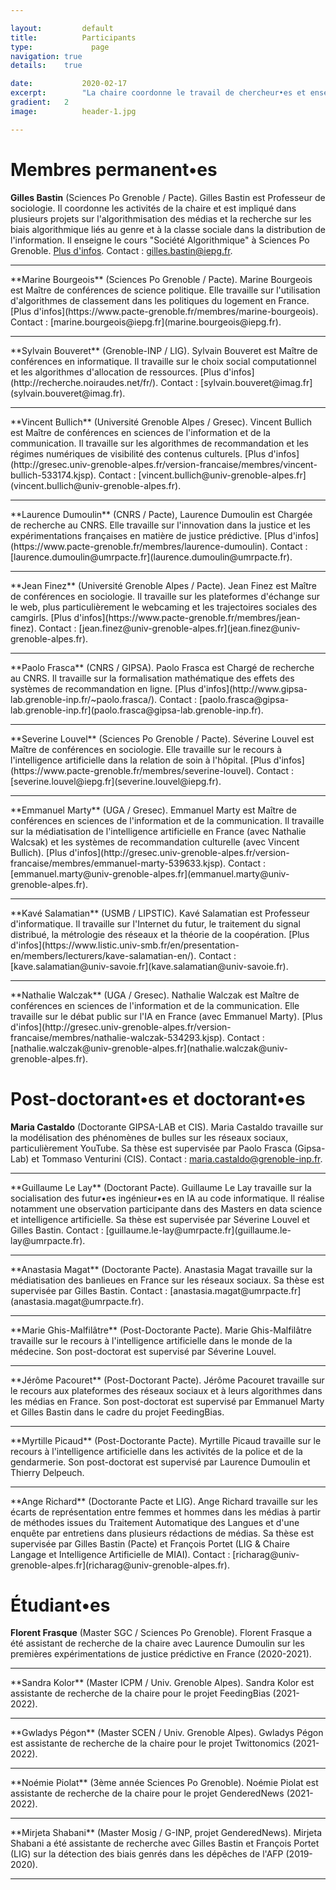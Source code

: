 ```yaml
---

layout:			default
title:  		Participants
type:			  page
navigation: true
details:    true

date:   		2020-02-17
excerpt: 		"La chaire coordonne le travail de chercheur•es et enseignant•es-chercheur•es de l'Université Grenoble Alpes principalement. Elle accueille aussi des chercheur•es post-doctorant•es et des doctorant•es sur des projets de recherche portés par ses membres ainsi que des étudiant•es de Master contribuant à ces projets."
gradient: 	2
image: 			header-1.jpg

---
```


# Membres permanent•es

**Gilles Bastin** (Sciences Po Grenoble / Pacte). Gilles Bastin est Professeur de sociologie. Il coordonne les activités de la chaire et est impliqué dans plusieurs projets sur l'algorithmisation des médias et la recherche sur les biais algorithmique liés au genre et à la classe sociale dans la distribution de l'information. Il enseigne le cours "Société Algorithmique" à Sciences Po Grenoble. [Plus d'infos](gillesbastin.github.io/). Contact : [gilles.bastin@iepg.fr](mailto:gilles.bastin@iepg.fr).
<hr>
**Marine Bourgeois** (Sciences Po Grenoble / Pacte). Marine Bourgeois est Maître de conférences de science politique. Elle travaille sur l'utilisation d'algorithmes de classement dans les politiques du logement en France. [Plus d'infos](https://www.pacte-grenoble.fr/membres/marine-bourgeois). Contact : [marine.bourgeois@iepg.fr](marine.bourgeois@iepg.fr).
<hr>
**Sylvain Bouveret** (Grenoble-INP / LIG). Sylvain Bouveret est Maître de conférences en informatique. Il travaille sur le choix social computationnel et les algorithmes d'allocation de ressources. [Plus d'infos](http://recherche.noiraudes.net/fr/). Contact : [sylvain.bouveret@imag.fr](sylvain.bouveret@imag.fr).
<hr>
**Vincent Bullich** (Université Grenoble Alpes / Gresec). Vincent Bullich est Maître de conférences en sciences de l'information et de la communication. Il travaille sur les algorithmes de recommandation et les régimes numériques de visibilité des contenus culturels. [Plus d'infos](http://gresec.univ-grenoble-alpes.fr/version-francaise/membres/vincent-bullich-533174.kjsp). Contact : [vincent.bullich@univ-grenoble-alpes.fr](vincent.bullich@univ-grenoble-alpes.fr).
<hr>
**Laurence Dumoulin** (CNRS / Pacte), Laurence Dumoulin est Chargée de recherche au CNRS. Elle travaille sur l'innovation dans la justice et les expérimentations françaises en matière de justice prédictive. [Plus d'infos](https://www.pacte-grenoble.fr/membres/laurence-dumoulin). Contact : [laurence.dumoulin@umrpacte.fr](laurence.dumoulin@umrpacte.fr).
<hr>
**Jean Finez** (Université Grenoble Alpes / Pacte). Jean Finez est Maître de conférences en sociologie. Il travaille sur les plateformes d'échange sur le web, plus particulièrement le webcaming et les trajectoires sociales des camgirls. [Plus d'infos](https://www.pacte-grenoble.fr/membres/jean-finez). Contact : [jean.finez@univ-grenoble-alpes.fr](jean.finez@univ-grenoble-alpes.fr).
<hr>
**Paolo Frasca** (CNRS / GIPSA). Paolo Frasca est Chargé de recherche au CNRS. Il travaille sur la formalisation mathématique des effets des systèmes de recommandation en ligne. [Plus d'infos](http://www.gipsa-lab.grenoble-inp.fr/~paolo.frasca/). Contact : [paolo.frasca@gipsa-lab.grenoble-inp.fr](paolo.frasca@gipsa-lab.grenoble-inp.fr).
<hr>
**Severine Louvel** (Sciences Po Grenoble / Pacte). Séverine Louvel est Maître de conférences en sociologie. Elle travaille sur le recours à l'intelligence artificielle dans la relation de soin à l'hôpital. [Plus d'infos](https://www.pacte-grenoble.fr/membres/severine-louvel). Contact : [severine.louvel@iepg.fr](severine.louvel@iepg.fr).
<hr>
**Emmanuel Marty** (UGA / Gresec). Emmanuel Marty est Maître de conférences en sciences de l'information et de la communication. Il travaille sur la médiatisation de l'intelligence artificielle en France (avec Nathalie Walcsak) et les systèmes de recommandation culturelle (avec Vincent Bullich). [Plus d'infos](http://gresec.univ-grenoble-alpes.fr/version-francaise/membres/emmanuel-marty-539633.kjsp). Contact :[emmanuel.marty@univ-grenoble-alpes.fr](emmanuel.marty@univ-grenoble-alpes.fr).
<hr>
**Kavé Salamatian** (USMB / LIPSTIC). Kavé Salamatian est Professeur d'informatique. Il travaille sur l'Internet du futur, le traitement du signal distribué, la métrologie des réseaux et la théorie de la coopération. [Plus d'infos](https://www.listic.univ-smb.fr/en/presentation-en/members/lecturers/kave-salamatian-en/). Contact : [kave.salamatian@univ-savoie.fr](kave.salamatian@univ-savoie.fr).
<hr>
**Nathalie Walczak** (UGA / Gresec). Nathalie Walczak est Maître de conférences en sciences de l'information et de la communication. Elle travaille sur le débat public sur l'IA en France (avec Emmanuel Marty). [Plus d'infos](http://gresec.univ-grenoble-alpes.fr/version-francaise/membres/nathalie-walczak-534293.kjsp). Contact : [nathalie.walczak@univ-grenoble-alpes.fr](nathalie.walczak@univ-grenoble-alpes.fr).

# Post-doctorant•es et doctorant•es

**Maria Castaldo** (Doctorante GIPSA-LAB et CIS). Maria Castaldo travaille sur la modélisation des phénomènes de bulles sur les réseaux sociaux, particulièrement YouTube. Sa thèse est supervisée par Paolo Frasca (Gipsa-Lab) et Tommaso Venturini (CIS). Contact : [maria.castaldo@grenoble-inp.fr](maria.castaldo@grenoble-inp.fr).
<hr>
**Guillaume Le Lay** (Doctorant Pacte). Guillaume Le Lay travaille sur la socialisation des futur•es ingénieur•es en IA au code informatique. Il réalise notamment une observation participante dans des Masters en data science et intelligence artificielle. Sa thèse est supervisée par Séverine Louvel et Gilles Bastin. Contact : [guillaume.le-lay@umrpacte.fr](guillaume.le-lay@umrpacte.fr).
<hr>
**Anastasia Magat** (Doctorante Pacte). Anastasia Magat travaille sur la médiatisation des banlieues en France sur les réseaux sociaux. Sa thèse est supervisée par Gilles Bastin. Contact : [anastasia.magat@umrpacte.fr](anastasia.magat@umrpacte.fr).
<hr>
**Marie Ghis-Malfilâtre** (Post-Doctorante Pacte). Marie Ghis-Malfilâtre travaille sur le recours à l'intelligence artificielle dans le monde de la médecine. Son post-doctorat est supervisé par Séverine Louvel.
<hr>
**Jérôme Pacouret** (Post-Doctorant Pacte). Jérôme Pacouret travaille sur le recours aux plateformes des réseaux sociaux et à leurs algorithmes dans les médias en France. Son post-doctorat est supervisé par Emmanuel Marty et Gilles Bastin dans le cadre du projet FeedingBias.
<hr>
**Myrtille Picaud** (Post-Doctorante Pacte). Myrtille Picaud travaille sur le recours à l'intelligence artificielle dans les activités de la police et de la gendarmerie. Son post-doctorat est supervisé par Laurence Dumoulin et Thierry Delpeuch.
<hr>
**Ange Richard** (Doctorante Pacte et LIG). Ange Richard travaille sur les écarts de représentation entre femmes et hommes dans les médias à partir de méthodes issues du Traitement Automatique des Langues et d'une enquête par entretiens dans plusieurs rédactions de médias. Sa thèse est supervisée par Gilles Bastin (Pacte) et François Portet (LIG & Chaire Langage et Intelligence Artificielle de MIAI). Contact : [richarag@univ-grenoble-alpes.fr](richarag@univ-grenoble-alpes.fr).

# Étudiant•es

**Florent Frasque** (Master SGC / Sciences Po Grenoble). Florent Frasque a été assistant de recherche de la chaire avec Laurence Dumoulin sur les premières expérimentations de justice prédictive en France (2020-2021).
<hr>
**Sandra Kolor** (Master ICPM / Univ. Grenoble Alpes). Sandra Kolor est assistante de recherche de la chaire pour le projet FeedingBias (2021-2022).<hr>
**Gwladys Pégon** (Master SCEN / Univ. Grenoble Alpes). Gwladys Pégon est assistante de recherche de la chaire pour le projet Twittonomics (2021-2022).<hr>
**Noémie Piolat** (3ème année Sciences Po Grenoble). Noémie Piolat est assistante de recherche de la chaire pour le projet GenderedNews (2021-2022).<hr>
**Mirjeta Shabani** (Master Mosig / G-INP, projet GenderedNews). Mirjeta Shabani a été assistante de recherche avec Gilles Bastin et François Portet (LIG) sur la détection des biais genrés dans les dépêches de l'AFP (2019-2020).
<hr>
